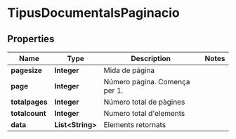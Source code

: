 

# TipusDocumentalsPaginacio


## Properties

| Name | Type | Description | Notes |
|------------ | ------------- | ------------- | -------------|
|**pagesize** | **Integer** | Mida de pàgina |  |
|**page** | **Integer** | Número pàgina. Comença per 1. |  |
|**totalpages** | **Integer** | Número total de pàgines |  |
|**totalcount** | **Integer** | Numero total d&#39;elements |  |
|**data** | **List&lt;String&gt;** | Elements retornats |  |



